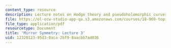 ```yaml
---
content_type: resource
description: Lecture notes on Hodge theory and pseudoholomorphic curves.
file: https://ol-ocw-studio-app-qa.s3.amazonaws.com/courses/18-969-topics-in-geometry-mirror-symmetry-spring-2009/1232012395d30aca2bf98aacbb7ad036_MIT18_969s09_lec03.pdf
file_type: application/pdf
resourcetype: Document
title: 'Mirror Symmetry: Lecture 3'
uid: 12320123-95d3-0aca-2bf9-8aacbb7ad036
---
```

